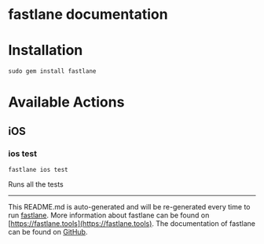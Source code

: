 fastlane documentation
================
# Installation
```
sudo gem install fastlane
```
# Available Actions
## iOS
### ios test
```
fastlane ios test
```
Runs all the tests

----

This README.md is auto-generated and will be re-generated every time to run [fastlane](https://fastlane.tools).
More information about fastlane can be found on [https://fastlane.tools](https://fastlane.tools).
The documentation of fastlane can be found on [GitHub](https://github.com/fastlane/fastlane/tree/master/fastlane).